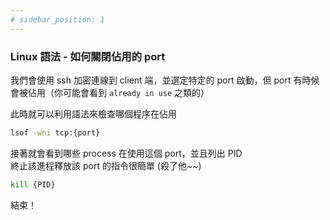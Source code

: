 ```yaml
---
# sidebar_position: 1
---
```


### Linux 語法 - 如何關閉佔用的 port 

<!-- 實用的學習資源 https://linux.vbird.org/linux_basic/centos7/0340bashshell-scripts.php#script -->


我們會使用 ssh 加密連線到 client 端，並選定特定的 port 啟動，但 port 有時候會被佔用（你可能會看到 `already in use` 之類的）

此時就可以利用語法來檢查哪個程序在佔用

```bash
lsof -wni tcp:{port}
```

接著就會看到哪些 process 在使用這個 port，並且列出 PID\
終止該進程釋放該 port 的指令很簡單 (殺了他~~)

```bash
kill {PID}
```

結束！
